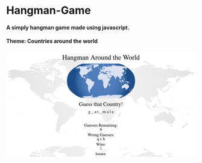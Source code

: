 # Hangman-Game

#### A simply hangman game made using javascript. 

#### Theme: Countries around the world

![Screenshot](/assets/images/Hangman-ScreenShot.png)